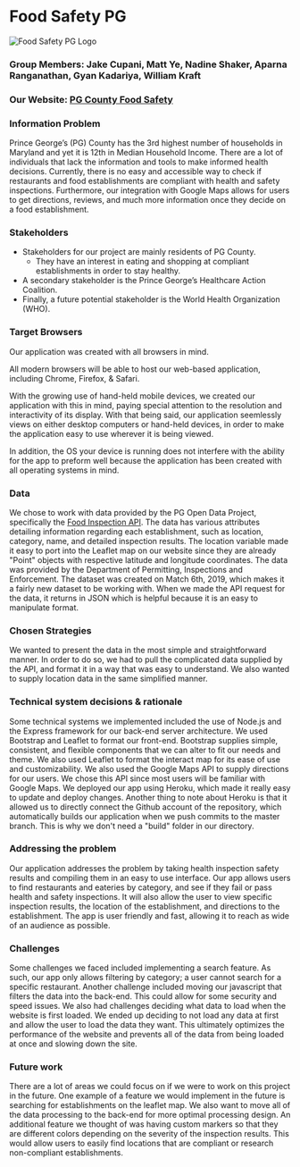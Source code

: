 # Food Safety PG
![Food Safety PG Logo](https://github.com/jakecupani/foodsafety_pg/blob/master/src/static/pg-logo.png)

### Group Members: Jake Cupani, Matt Ye, Nadine Shaker, Aparna Ranganathan, Gyan Kadariya, William Kraft
### Our Website: [PG County Food Safety](http://foodsafetypg.herokuapp.com/index.html "PG County Food Safety")

### Information Problem
Prince George’s (PG) County has the 3rd highest number of households in Maryland and yet it is 12th in Median Household Income. There are a lot of individuals that lack the information and tools to make informed health decisions. Currently, there is no easy and accessible way to check if restaurants and food establishments are compliant with health and safety inspections. Furthermore, our integration with Google Maps allows for users to get directions, reviews, and much more information once they decide on a food establishment.

### Stakeholders
+ Stakeholders for our project are mainly residents of PG County. 
    - They have an interest in eating and shopping at compliant establishments in order to stay healthy.
+ A secondary stakeholder is the Prince George’s Healthcare Action Coalition.
+ Finally, a future potential stakeholder is the World Health Organization (WHO).

### Target Browsers
Our application was created with all browsers in mind.

All modern browsers will be able to host our web-based application, including Chrome, Firefox, & Safari.

With the growing use of hand-held mobile devices, we created our application with this in mind, paying special attention to the resolution and interactivity of its display. With that being said, our application seemlessly views on either desktop computers or hand-held devices, in order to make the application easy to use wherever it is being viewed.

In addition, the OS your device is running does not interfere with the ability for the app to preform well because the application has been created with all operating systems in mind.

### Data
We chose to work with data provided by the PG Open Data Project, specifically the [Food Inspection API](https://data.princegeorgescountymd.gov/Health/Food-Inspection/umjn-t2iz "PG County Food Inspection Dataset"). The data has various attributes detailing information regarding each establishment, such as location, category, name, and detailed inspection results. The location variable made it easy to port into the Leaflet map on our website since they are already "Point" objects with respective latitude and longitude coordinates. The data was provided by the Department of Permitting, Inspections and Enforcement. The dataset was created on Match 6th, 2019, which makes it a fairly new dataset to be working with. When we made the API request for the data, it returns in JSON which is helpful because it is an easy to manipulate format.

### Chosen Strategies
We wanted to present the data in the most simple and straightforward manner. In order to do so, we had to pull the complicated data supplied by the API, and format it in a way that was easy to understand. We also wanted to supply location data in the same simplified manner.

### Technical system decisions & rationale
Some technical systems we implemented included the use of Node.js and the Express framework for our back-end server architecture. We used Bootstrap and Leaflet to format our front-end. Bootstrap supplies simple, consistent, and flexible components that we can alter to fit our needs and theme. We also used Leaflet to format the interact map for its ease of use and customizability. We also used the Google Maps API to supply directions for our users. We chose this API since most users will be familiar with Google Maps. We deployed our app using Heroku, which made it really easy to update and deploy changes. Another thing to note about Heroku is that it allowed us to directly connect the Github account of the repository, which automatically builds our application when we push commits to the master branch. This is why we don't need a "build" folder in our directory.

### Addressing the problem
Our application addresses the problem by taking health inspection safety results and compiling them in an easy to use interface. Our app allows users to find restaurants and eateries by category, and see if they fail or pass health and safety inspections. It will also allow the user to view specific inspection results, the location of the establishment, and directions to the establishment. The app is user friendly and fast, allowing it to reach as wide of an audience as possible.

### Challenges
Some challenges we faced included implementing a search feature. As such, our app only allows filtering by category; a user cannot search for a specific restaurant. Another challenge included moving our javascript that filters the data into the back-end. This could allow for some security and speed issues. We also had challenges deciding what data to load when the website is first loaded. We ended up deciding to not load any data at first and allow the user to load the data they want. This ultimately optimizes the performance of the website and prevents all of the data from being loaded at once and slowing down the site.

### Future work
There are a lot of areas we could focus on if we were to work on this project in the future. One example of a feature we would implement in the future is searching for establishments on the leaflet map. We also want to move all of the data processing to the back-end for more optimal processing design. An additional feature we thought of was having custom markers so that they are different colors depending on the severity of the inspection results. This would allow users to easily find locations that are compliant or research non-compliant establishments.
